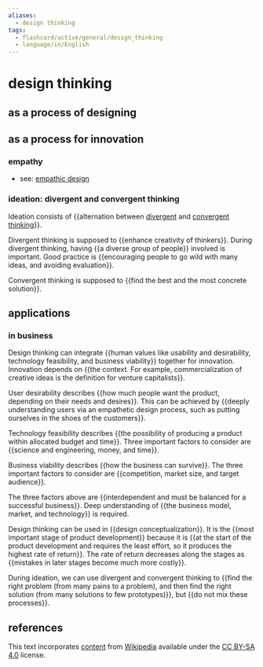 ```yaml
---
aliases:
  - design thinking
tags:
  - flashcard/active/general/design_thinking
  - language/in/English
---
```


# design thinking

## as a process of designing

## as a process for innovation

### empathy

- see: [empathic design](empathic%20design.md)

### ideation: divergent and convergent thinking

Ideation consists of {{alternation between [divergent](divergent%20thinking.md) and [convergent thinking](convergent%20thinking.md)}}. <!--SR:!2025-06-03,301,330-->

Divergent thinking is supposed to {{enhance creativity of thinkers}}. During divergent thinking, having {{a diverse group of people}} involved is important. Good practice is {{encouraging people to go wild with many ideas, and avoiding evaluation}}. <!--SR:!2025-01-17,192,310!2025-06-08,304,330!2025-01-21,182,310-->

Convergent thinking is supposed to {{find the best and the most concrete solution}}. <!--SR:!2025-01-19,192,310-->

## applications

### in business

Design thinking can integrate {{human values like usability and desirability, technology feasibility, and business viability}} together for innovation. Innovation depends on {{the context. For example, commercialization of creative ideas is the definition for venture capitalists}}. <!--SR:!2024-11-16,132,270!2025-04-09,256,330-->

User desirability describes {{how much people want the product, depending on their needs and desires}}. This can be achieved by {{deeply understanding users via an empathetic design process, such as putting ourselves in the shoes of the customers}}. <!--SR:!2025-07-07,301,290!2025-03-11,200,270-->

Technology feasibility describes {{the possibility of producing a product within allocated budget and time}}. Three important factors to consider are {{science and engineering, money, and time}}. <!--SR:!2024-10-30,127,290!2025-03-26,247,330-->

Business viability describes {{how the business can survive}}. The three important factors to consider are {{competition, market size, and target audience}}. <!--SR:!2025-03-25,229,290!2025-03-22,202,270-->

The three factors above are {{interdependent and must be balanced for a successful business}}. Deep understanding of {{the business model, market, and technology}} is required. <!--SR:!2025-04-28,255,290!2025-01-05,155,270-->

Design thinking can be used in {{design conceptualization}}. It is the {{most important stage of product development}} because it is {{at the start of the product development and requires the least effort, so it produces the highest rate of return}}. The rate of return decreases along the stages as {{mistakes in later stages become much more costly}}. <!--SR:!2024-11-17,142,290!2025-01-03,176,310!2024-11-01,121,290!2024-10-19,118,290-->

During ideation, we can use divergent and convergent thinking to {{find the right problem (from many pains to a problem), and then find the right solution (from many solutions to few prototypes)}}, but {{do not mix these processes}}. <!--SR:!2024-11-13,123,270!2025-03-06,213,310-->

## references

This text incorporates [content](https://en.wikipedia.org/wiki/design_thinking) from [Wikipedia](Wikipedia.md) available under the [CC BY-SA 4.0](https://creativecommons.org/licenses/by-sa/4.0/) license.
